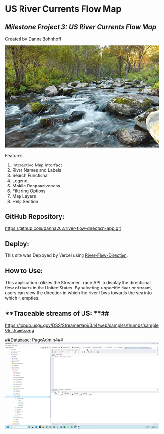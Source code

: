  # **US River Currents Flow Map** #

## _Milestone Project 3:  US River Currents Flow Map_ ##

Created by Danna Bohnhoff


![river flowing over rocks](image.png)

Features:
1. Interactive Map Interface
2. River Names and Labels
3. Search Functional
4. Legend
5. Mobile Responsiveness
6. Filtering Options
7. Map Layers
8. Help Section


## **GitHub Repository:** ##

 https://github.com/danna202/river-flow-direction-app.git

## **Deploy:** ##

This site was Deployed by Vercel using [River-Flow-Direction](https://river-flow-direction-app.vercel.app/).


## **How to Use:** ##

This application utilizes the Streamer Trace API to display the directional flow of rivers in the United States. By selecting a specific river or stream, users can view the direction in which the river flows towards the sea into which it empties.

## **Traceable streams of US: **##
https://txpub.usgs.gov/DSS/Streamer/api/3.14/web/samples/thumbs/sample05_thumb.png

##Database:  PageAdmin4##
![database](<page admin us-river-database.png>)


